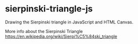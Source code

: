 # sierpinski-triangle-js
Drawing the Sierpinski triangle in JavaScript and HTML Canvas.

More info about the Sierpinski Triangle https://en.wikipedia.org/wiki/Sierpi%C5%84ski_triangle

